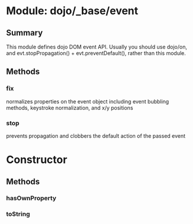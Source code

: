 # Module: dojo/_base/event

## Summary

This module defines dojo DOM event API.   Usually you should use dojo/on, and evt.stopPropagation() +
evt.preventDefault(), rather than this module.
## Methods

### fix
normalizes properties on the event object including event
bubbling methods, keystroke normalization, and x/y positions

### stop
prevents propagation and clobbers the default action of the
passed event

# Constructor

## Methods

### hasOwnProperty


### toString


